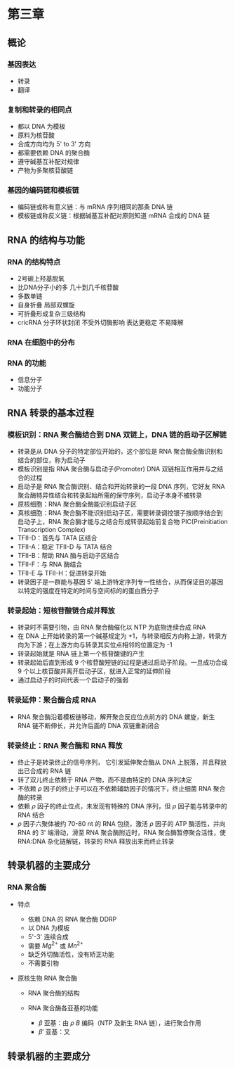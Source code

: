 # 第三章

## 概论

### 基因表达

- 转录
- 翻译

### 复制和转录的相同点

- 都以 DNA 为模板
- 原料为核苷酸
- 合成方向均为 5' to 3' 方向
- 都需要依赖 DNA 的聚合酶
- 遵守碱基互补配对规律
- 产物为多聚核苷酸链

### 基因的编码链和模板链

- 编码链或称有意义链：与 mRNA 序列相同的那条 DNA 链
- 模板链或称反义链：根据碱基互补配对原则知道 mRNA 合成的 DNA 链

## RNA 的结构与功能

### RNA 的结构特点

- 2号碳上羟基脱氧
- 比DNA分子小的多 几十到几千核苷酸
- 多数单链
- 自身折叠 局部双螺旋
- 可折叠形成复杂三级结构
- cricRNA 分子环状封闭 不受外切酶影响 表达更稳定 不易降解

### RNA 在细胞中的分布

### RNA 的功能

- 信息分子
- 功能分子

## RNA 转录的基本过程

### 模板识别：RNA 聚合酶结合到 DNA 双链上，DNA 链的启动子区解链

- 转录是从 DNA 分子的特定部位开始的，这个部位是 RNA 聚合酶全酶识别和结合的部位，称为启动子
- 模板识别是指 RNA 聚合酶与启动子(Promoter) DNA 双链相互作用并与之结合的过程
- 启动子是 RNA 聚合酶识别、结合和开始转录的一段 DNA 序列，它好友 RNA 聚合酶特异性结合和转录起始所需的保守序列，启动子本身不被转录
- 原核细胞：RNA 聚合酶全酶能识别启动子区
- 真核细胞：RNA 聚合酶不能识别启动子区，需要转录调控银子按顺序结合到启动子上，RNA 聚合酶才能与之结合形成转录起始前复合物 PIC(Preinitiation Transcription Complex)
- TFII-D：首先与 TATA 区结合
- TFII-A：稳定 TFII-D 与 TATA 结合
- TFII-B：帮助 RNA 酶与启动子区结合
- TFII-F：与 RNA 酶结合
- TFII-E 与 TFII-H：促进转录开始
- 转录因子是一群能与基因 5' 端上游特定序列专一性结合，从而保证目的基因以特定的强度在特定的时间与空间标的的蛋白质分子

### 转录起始：短核苷酸链合成并释放

- 转录时不需要引物，由 RNA 聚合酶催化以 NTP 为底物连续合成 RNA
- 在 DNA 上开始转录的第一个碱基规定为 +1，与转录相反方向称上游，转录方向为下游；在上游方向与转录其实位点相邻的位置定为 -1
- 转录起始就是 RNA 链上第一个核苷酸键的产生
- 转录起始后直到形成 9 个核苷酸短链的过程是通过启动子阶段。一旦成功合成 9 个以上核苷酸并离开启动子区，就进入正常的延伸阶段
- 通过启动子的时间代表一个启动子的强弱

### 转录延伸：聚合酶合成 RNA

- RNA 聚合酶沿着模板链移动，解开聚合反应位点前方的 DNA 螺旋，新生 RNA 链不断伸长，并允许后面的 DNA 双链重新闭合

### 转录终止：RNA 聚合酶和 RNA 释放

- 终止子是转录终止的信号序列， 它引发延伸聚合酶从 DNA 上脱落，并且释放出已合成的 RNA 链
- 转了双儿终止依赖于 RNA 产物，而不是由特定的 DNA 序列决定
- 不依赖 $\rho$ 因子的终止子可以在不依赖辅助因子的情况下，终止细菌 RNA 聚合酶的转录
- 依赖 $\rho$ 因子的终止位点，未发现有特殊的 DNA 序列，但 $\rho$ 因子能与转录中的 RNA 结合
- $\rho$ 因子六聚体被约 70-80 nt 的 RNA 包绕，激活 $\rho$ 因子的 ATP 酶活性，并向 RNA 的 3' 端滑动，滑至 RNA 聚合酶附近时，RNA 聚合酶暂停聚合活性，使 RNA:DNA 杂化链解链，转录的 RNA 释放出来而终止转录

## 转录机器的主要成分

### RNA 聚合酶

- 特点

	- 依赖 DNA 的 RNA 聚合酶 DDRP
	- 以 DNA 为模板
	- 5'-3' 连续合成
	- 需要 $Mg^{2+}$ 或 $Mn^{2+}$ 
	- 缺乏外切酶活性，没有矫正功能
	- 不需要引物

- 原核生物 RNA 聚合酶

	- RNA 聚合酶的结构
	- RNA 聚合酶各亚基的功能

		- $\beta$ 亚基：由 $\rho\ B$ 编码（NTP 及新生 RNA 链），进行聚合作用
		- $\beta'$ 亚基：又

## 转录机器的主要成分
